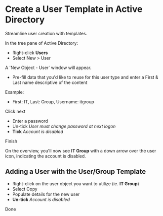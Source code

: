# Create a User Template in Active Directory
Streamline user creation with templates.

In the tree pane of Active Directory:
- Right-click **Users**
- Select New > User

A 'New Object - User' window will appear.

- Pre-fill data that you'd like to reuse for this user type and enter a First & Last name descriptive of the content

Example:
- First: IT, Last: Group, Username: itgroup

Click next

- Enter a password
- Un-tick *User must change password at next logon*
- **Tick** *Account is disabled*

Finish

On the overview, you'll now see **IT Group** with a down arrow over the user icon, indicating the account is disabled.

## Adding a User with the User/Group Template
- Right-click on the user object you want to utilize (ie. **IT Group**)
- Select Copy
- Populate details for the new user
- **Un-tick** *Account is disabled*

Done
